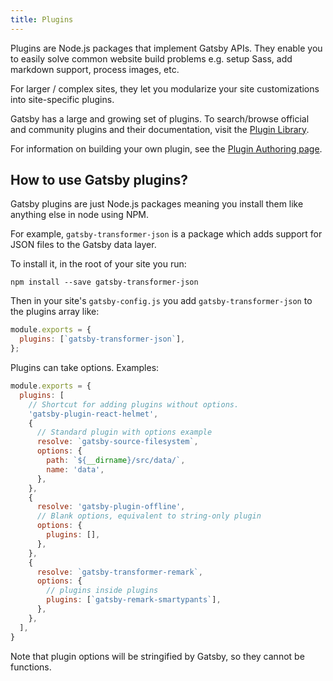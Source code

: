 ```yaml
---
title: Plugins
---
```


Plugins are Node.js packages that implement Gatsby APIs. They enable you to
easily solve common website build problems e.g. setup Sass, add markdown
support, process images, etc.

For larger / complex sites, they let you modularize your site customizations
into site-specific plugins.

Gatsby has a large and growing set of plugins. To search/browse official and
community plugins and their documentation, visit the [Plugin Library](/packages/).

For information on building your own plugin, see the [Plugin Authoring page](/docs/plugin-authoring/).

## How to use Gatsby plugins?

Gatsby plugins are just Node.js packages meaning you install them like anything else in
node using NPM.

For example, `gatsby-transformer-json` is a package which adds support for JSON
files to the Gatsby data layer.

To install it, in the root of your site you run:

`npm install --save gatsby-transformer-json`

Then in your site's `gatsby-config.js` you add `gatsby-transformer-json`
to the plugins array like:

```javascript
module.exports = {
  plugins: [`gatsby-transformer-json`],
};
```

Plugins can take options. Examples:

```javascript
module.exports = {
  plugins: [
    // Shortcut for adding plugins without options.
    'gatsby-plugin-react-helmet',
    {
      // Standard plugin with options example
      resolve: `gatsby-source-filesystem`,
      options: {
        path: `${__dirname}/src/data/`,
        name: 'data',
      },
    },
    { 
      resolve: 'gatsby-plugin-offline', 
      // Blank options, equivalent to string-only plugin
      options: {
        plugins: [], 
      },
    },
    {
      resolve: `gatsby-transformer-remark`,
      options: {
        // plugins inside plugins
        plugins: [`gatsby-remark-smartypants`], 
      },
    },
  ],
}
```

Note that plugin options will be stringified by Gatsby, so they cannot be functions.
